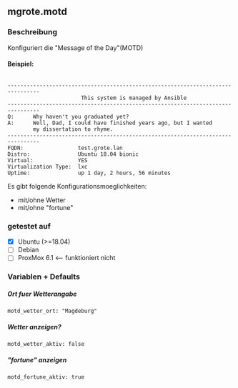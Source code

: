 ## mgrote.motd

### Beschreibung
Konfiguriert die "Message of the Day"(MOTD)
#### Beispiel:
```

--------------------------------------------------------------------------------
                       This system is managed by Ansible
--------------------------------------------------------------------------------
Q:      Why haven't you graduated yet?
A:      Well, Dad, I could have finished years ago, but I wanted
        my dissertation to rhyme.
--------------------------------------------------------------------------------
FQDN:                 test.grote.lan
Distro:               Ubuntu 18.04 bionic
Virtual:              YES
Virtualization Type:  lxc
Uptime:               up 1 day, 2 hours, 56 minutes

```

Es gibt folgende Konfigurationsmoeglichkeiten:
- mit/ohne Wetter
- mit/ohne "fortune"


### getestet auf
- [x] Ubuntu (>=18.04)
- [ ] Debian
- [ ] ProxMox 6.1 <-- funktioniert nicht

### Variablen + Defaults
##### Ort fuer Wetterangabe
`motd_wetter_ort: "Magdeburg"`
##### Wetter anzeigen?
`motd_wetter_aktiv: false`
##### "fortune" anzeigen
`motd_fortune_aktiv: true`
